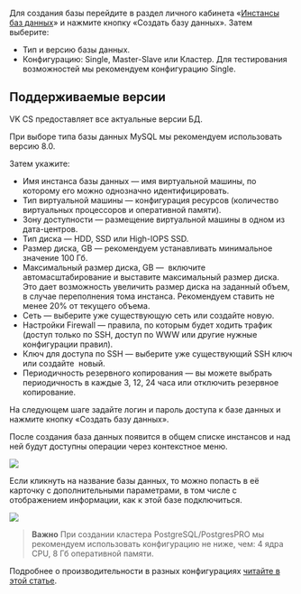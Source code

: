 Для создания базы перейдите в раздел личного кабинета «[Инстансы баз данных](https://mcs.mail.ru/app/services/databases/list/)» и нажмите кнопку «Создать базу данных». Затем выберите:

- Тип и версию базы данных.
- Конфигурацию: Single, Master-Slave или Кластер. Для тестирования возможностей мы рекомендуем конфигурацию Single.

## Поддерживаемые версии

VK CS предоставляет все актуальные версии БД.

При выборе типа базы данных MySQL мы рекомендуем использовать версию 8.0.

Затем укажите:

- Имя инстанса базы данных — имя виртуальной машины, по которому его можно однозначно идентифицировать.
- Тип виртуальной машины — конфигурация ресурсов (количество виртуальных процессоров и оперативной памяти).
- Зону доступности — размещение виртуальной машины в одном из дата-центров.
- Тип диска — HDD, SSD или High-IOPS SSD.
- Размер диска, GB — рекомендуем устанавливать минимальное значение 100 Гб.
- Максимальный размер диска, GB —  включите автомасштабирование и выставите максимальный размер диска. Это дает возможность увеличить размер диска на заданный объем, в случае переполнения тома инстанса. Рекомендуем ставить не менее 20% от текущего объема.
- Сеть — выберите уже существующую сеть или создайте новую.
- Настройки Firewall — правила, по которым будет ходить трафик (доступ только по SSH, доступ по WWW или другие нужные конфигурации правил).
- Ключ для доступа по SSH — выберите уже существующий SSH ключ или создайте  новый.
- Периодичность резервного копирования — вы можете выбрать периодичность в каждые 3, 12, 24 часа или отключить резервное копирование.

На следующем шаге задайте логин и пароль доступа к базе данных и нажмите кнопку «Создать базу данных».

После создания база данных появится в общем списке инстансов и над ней будут доступны операции через контекстное меню.

![](./assets/1598378191420-1598378191420.png)

Если кликнуть на название базы данных, то можно попасть в её карточку с дополнительными параметрами, в том числе с отображением информации, как к этой базе подключиться.

![](./assets/1598378263506-1598378263506.png)

> **Важно**
> При создании кластера PostgreSQL/PostgresPRO мы рекомендуем использовать конфигурацию не ниже, чем: 4 ядра CPU, 8 Гб оперативной памяти.

Подробнее о производительности в разных конфигурациях [читайте в этой статье](https://mcs.mail.ru/help/ru_RU/dbaas-start/postgresql-disk-performance).
